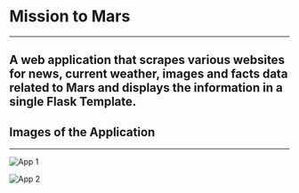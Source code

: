  # Mission to Mars
------------------------------------------------------------------------------
 ## A web application that scrapes various websites for news, current weather, images and facts data related to Mars and displays the information in a single Flask Template. 

## Images of the Application 
------------------------------------------------------------------------------
![App 1](https://raw.githubusercontent.com/AlliVaughn/web-scraping-challenge/master/Missions_to_Mars/mission_to_mars1.png)

![App 2](https://raw.githubusercontent.com/AlliVaughn/web-scraping-challenge/master/Missions_to_Mars/mission_to_mars2.png)


